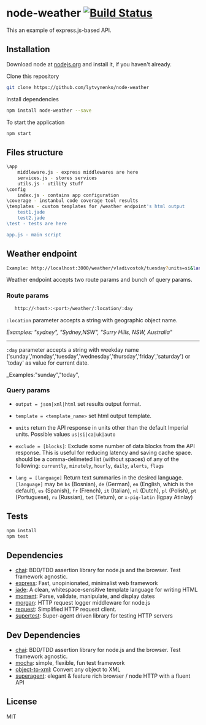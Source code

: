 # node-weather [![Build Status](https://travis-ci.org/lytvynenko/node-weather.png?branch=master)](https://travis-ci.org/lytvynenko/node-weather)

This an example of express.js-based API. 

## Installation

Download node at [nodejs.org](http://nodejs.org) and install it, if you haven't already.

Clone this repository

```sh
git clone https://github.com/lytvynenko/node-weather
```

Install dependencies

```sh
npm install node-weather --save
```

To start the application

```sh
npm start
```
## Files structure


```sh
\app
	middleware.js - express middlewares are here
	services.js - stores services
	utils.js - utility stuff
\config
	index.js - contains app configuration
\coverage - instanbul code coverage tool results
\templates - custom templates for /weather endpoint's html output
	test1.jade
	test2.jade	  		 
\test - tests are here

app.js - main script 
```


## Weather endpoint
 
```sh
Example: http://localhost:3000/weather/vladivostok/tuesday?units=si&lang=ru
```

Weather endpoint accepts two route params and bunch of query params. 

### Route params
```sh
   http://<host>:<port>/weather/:location/:day
```
``:location`` parameter accepts a string with geographic object name. 

   _Examples: "sydney", "Sydney,NSW", "Surry Hills, NSW, Australia"_ 
   
---
 ``:day`` parameter accepts a string with weekday name ('sunday','monday','tuesday','wednesday','thursday','friday','saturday') or 'today' as value for current date.
 
   _Examples:"sunday","today", 

### Query params


+ ``output = json|xml|html`` set results output format. 

+ ``template = <template_name>`` set html output template. 
+ ``units`` return the API response in units other than the default Imperial units. Possible values ``us|si|ca|uk|auto``
+ ``exclude = [blocks]``: Exclude some number of data blocks from the API response. This is useful for reducing latency and saving cache space. should be a comma-delimeted list (without spaces) of any of the following: ``currently``, ``minutely``, ``hourly``, ``daily``, ``alerts``, ``flags``
+ ``lang = [language]`` Return text summaries in the desired language. ``[language]`` may be ``bs`` (Bosnian), ``de`` (German), ``en`` (English, which is the default), ``es`` (Spanish), ``fr`` (French), ``it`` (Italian), ``nl`` (Dutch), ``pl`` (Polish), ``pt`` (Portuguese), ``ru`` (Russian), ``tet`` (Tetum), or ``x-pig-latin`` (Igpay Atinlay)

## Tests

```sh
npm install
npm test
```

## Dependencies

- [chai](https://github.com/chaijs/chai): BDD/TDD assertion library for node.js and the browser. Test framework agnostic.
- [express](https://github.com/strongloop/express): Fast, unopinionated, minimalist web framework
- [jade](https://github.com/jadejs/jade): A clean, whitespace-sensitive template language for writing HTML
- [moment](https://github.com/moment/moment): Parse, validate, manipulate, and display dates
- [morgan](https://github.com/expressjs/morgan): HTTP request logger middleware for node.js
- [request](https://github.com/request/request): Simplified HTTP request client.
- [supertest](https://github.com/visionmedia/supertest): Super-agent driven library for testing HTTP servers

## Dev Dependencies

- [chai](https://github.com/chaijs/chai): BDD/TDD assertion library for node.js and the browser. Test framework agnostic.
- [mocha](https://github.com/mochajs/mocha): simple, flexible, fun test framework
- [object-to-xml](https://github.com/wankdanker/node-object-to-xml): Convert any object to XML
- [superagent](https://github.com/visionmedia/superagent): elegant &amp; feature rich browser / node HTTP with a fluent API


## License

MIT